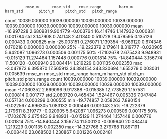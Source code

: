              rmse_m      rmse_std    rmse_range        harm_m      harm_std       pitch_m     pitch_std   pitch_range
count  10039.000000  10039.000000  10039.000000  10039.000000  10039.000000  10039.000000  10039.000000  10039.000000
mean     -16.997228      2.680981      9.904779     -0.003764     16.414746      1.147932      0.000831      0.001784
std        3.147908      0.741148      2.411340      0.510728     19.479595      0.135126      0.000433      0.000825
min      -25.003151      0.276071      1.139354     -6.969120      0.674346      0.170218      0.000000      0.000000
25%      -19.222379      2.179611      8.319777     -0.020905      5.642087      1.096273      0.000506      0.001175
50%      -17.102678      2.675423      9.948931     -0.015129     11.274464      1.157448      0.000776      0.001814
75%      -14.840444      3.156774     11.500120     -0.009940     20.084414      1.219229      0.001135      0.002350
max       -3.047873      6.395870     17.565913     34.384154    343.330694      1.655279      0.003031      0.005639
             rmse_m      rmse_std    rmse_range        harm_m      harm_std       pitch_m     pitch_std   pitch_range
count  10039.000000  10039.000000  10039.000000  10039.000000  10039.000000  10039.000000  10039.000000  10039.000000
mean     -17.060352      2.669096      9.917388     -0.015385     12.773529      1.157531      0.000814      0.001777
std        2.080720      0.465434      1.524467      0.005336      7.047484      0.057134      0.000299      0.000555
min      -19.774857      2.058263      7.890154     -0.022567      4.696305      1.083132      0.000446      0.001043
25%      -19.222379      2.179611      8.319777     -0.020905      5.642087      1.096273      0.000506      0.001175
50%      -17.102678      2.675423      9.948931     -0.015129     11.274464      1.157448      0.000776      0.001814
75%      -14.840444      3.156774     11.500120     -0.009940     20.084414      1.219229      0.001135      0.002350
max      -14.327766      3.279768     11.897191     -0.008440     23.068502      1.230867      0.001226      0.002481
